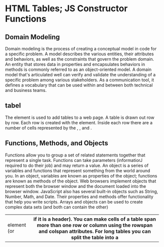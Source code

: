# HTML Tables; JS Constructor Functions
## Domain Modeling
Domain modeling is the process of creating a conceptual model in code for a specific problem. A model describes the various entities, their attributes and behaviors, as well as the constraints that govern the problem domain. An entity that stores data in properties and encapsulates behaviors in methods is commonly referred to as an object-oriented model.
A domain model that's articulated well can verify and validate the understanding of a specific problem among various stakeholders. As a communication tool, it defines a vocabulary that can be used within and between both technical and business teams.
## tabel
The <table> element is used to add tables to a web page.
A table is drawn out row by row. Each row is created with the <tr> element.
Inside each row there are a number of cells represented by the <td> element (or <th> if it is a header).
You can make cells of a table span more than one row or column using the rowspan and colspan attributes. For long tables you can split the table into a <thead>, <tbody>, and <tfoot>.
## Functions, Methods, and Objects
Functions allow you to group a set of related statements together that represent a single task. 
Functions can take parameters (informatiorJ required to do their job) and may return a value. 
An object is a series of variables and functions that represent something from the world around you. 
In an object, variables are known as properties of the 
object; functions are known as methods of the object. 
Web browsers implement objects that represent both the browser window and the document loaded into the browser window. 
JavaScript also has several built-in objects such as 
String, Number, Math, and Date. Their properties and methods offer functionality that help you write scripts. 
Arrays and objects can be used to create complex data sets (and both can contain the other)
